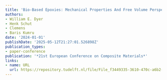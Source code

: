 ```yaml
---
title: 'Bio-Based Epoxies: Mechanical Properties And Free Volume Perspectives.'
authors:
- William E. Dyer
- Henk Schut
- Clemens
- Baris Kumru
date: '2024-01-01'
publishDate: '2025-05-12T21:27:01.526898Z'
publication_types:
- paper-conference
publication: '*21st European Conference on Composite Materials*'
links:
- name: URL
  url: https://repository.tudelft.nl/file/File_f3449335-3610-470c-a6b2-89f46ef93b3a
---
```

